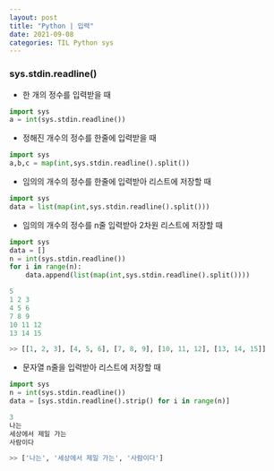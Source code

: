 ```yaml
---
layout: post
title: "Python | 입력"
date: 2021-09-08
categories: TIL Python sys
---
```


### sys.stdin.readline()

- 한 개의 정수를 입력받을 때

```python
import sys
a = int(sys.stdin.readline())
```

- 정해진 개수의 정수를 한줄에 입력받을 때

```python
import sys
a,b,c = map(int,sys.stdin.readline().split())
```

- 임의의 개수의 정수를 한줄에 입력받아 리스트에 저장할 때

```python
import sys
data = list(map(int,sys.stdin.readline().split()))
```

- 임의의 개수의 정수를 n줄 입력받아 2차원 리스트에 저장할 때

```python
import sys
data = []
n = int(sys.stdin.readline())
for i in range(n):
    data.append(list(map(int,sys.stdin.readline().split())))

5
1 2 3
4 5 6
7 8 9
10 11 12
13 14 15

>> [[1, 2, 3], [4, 5, 6], [7, 8, 9], [10, 11, 12], [13, 14, 15]]

```

- 문자열 n줄을 입력받아 리스트에 저장할 때

```python
import sys
n = int(sys.stdin.readline())
data = [sys.stdin.readline().strip() for i in range(n)]

3
나는
세상에서 제일 가는
사람이다

>> ['나는', '세상에서 제일 가는', '사람이다']
```
